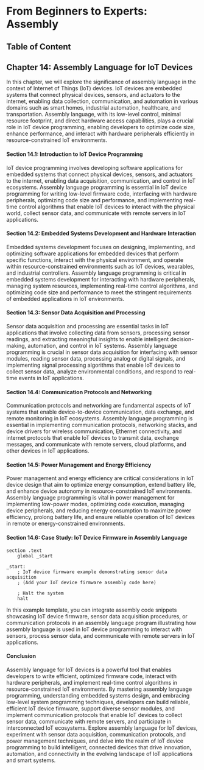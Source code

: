 # From Beginners to Experts: Assembly
## Table of Content
## Chapter 14: Assembly Language for IoT Devices

In this chapter, we will explore the significance of assembly language in the context of Internet of Things (IoT) devices. IoT devices are embedded systems that connect physical devices, sensors, and actuators to the internet, enabling data collection, communication, and automation in various domains such as smart homes, industrial automation, healthcare, and transportation. Assembly language, with its low-level control, minimal resource footprint, and direct hardware access capabilities, plays a crucial role in IoT device programming, enabling developers to optimize code size, enhance performance, and interact with hardware peripherals efficiently in resource-constrained IoT environments.

#### Section 14.1: Introduction to IoT Device Programming

IoT device programming involves developing software applications for embedded systems that connect physical devices, sensors, and actuators to the internet, enabling data acquisition, communication, and control in IoT ecosystems. Assembly language programming is essential in IoT device programming for writing low-level firmware code, interfacing with hardware peripherals, optimizing code size and performance, and implementing real-time control algorithms that enable IoT devices to interact with the physical world, collect sensor data, and communicate with remote servers in IoT applications.

#### Section 14.2: Embedded Systems Development and Hardware Interaction

Embedded systems development focuses on designing, implementing, and optimizing software applications for embedded devices that perform specific functions, interact with the physical environment, and operate within resource-constrained environments such as IoT devices, wearables, and industrial controllers. Assembly language programming is critical in embedded systems development for interacting with hardware peripherals, managing system resources, implementing real-time control algorithms, and optimizing code size and performance to meet the stringent requirements of embedded applications in IoT environments.

#### Section 14.3: Sensor Data Acquisition and Processing

Sensor data acquisition and processing are essential tasks in IoT applications that involve collecting data from sensors, processing sensor readings, and extracting meaningful insights to enable intelligent decision-making, automation, and control in IoT systems. Assembly language programming is crucial in sensor data acquisition for interfacing with sensor modules, reading sensor data, processing analog or digital signals, and implementing signal processing algorithms that enable IoT devices to collect sensor data, analyze environmental conditions, and respond to real-time events in IoT applications.

#### Section 14.4: Communication Protocols and Networking

Communication protocols and networking are fundamental aspects of IoT systems that enable device-to-device communication, data exchange, and remote monitoring in IoT ecosystems. Assembly language programming is essential in implementing communication protocols, networking stacks, and device drivers for wireless communication, Ethernet connectivity, and internet protocols that enable IoT devices to transmit data, exchange messages, and communicate with remote servers, cloud platforms, and other devices in IoT applications.

#### Section 14.5: Power Management and Energy Efficiency

Power management and energy efficiency are critical considerations in IoT device design that aim to optimize energy consumption, extend battery life, and enhance device autonomy in resource-constrained IoT environments. Assembly language programming is vital in power management for implementing low-power modes, optimizing code execution, managing device peripherals, and reducing energy consumption to maximize power efficiency, prolong battery life, and ensure reliable operation of IoT devices in remote or energy-constrained environments.

#### Section 14.6: Case Study: IoT Device Firmware in Assembly Language

```assembly
section .text
    global _start

_start:
    ; IoT device firmware example demonstrating sensor data acquisition
    ; (Add your IoT device firmware assembly code here)

    ; Halt the system
    halt
```

In this example template, you can integrate assembly code snippets showcasing IoT device firmware, sensor data acquisition procedures, or communication protocols in an assembly language program illustrating how assembly language is used in IoT device programming to interact with sensors, process sensor data, and communicate with remote servers in IoT applications.

#### Conclusion

Assembly language for IoT devices is a powerful tool that enables developers to write efficient, optimized firmware code, interact with hardware peripherals, and implement real-time control algorithms in resource-constrained IoT environments. By mastering assembly language programming, understanding embedded systems design, and embracing low-level system programming techniques, developers can build reliable, efficient IoT device firmware, support diverse sensor modules, and implement communication protocols that enable IoT devices to collect sensor data, communicate with remote servers, and participate in interconnected IoT ecosystems. Explore assembly language for IoT devices, experiment with sensor data acquisition, communication protocols, and power management techniques, and delve into the realm of IoT device programming to build intelligent, connected devices that drive innovation, automation, and connectivity in the evolving landscape of IoT applications and smart systems.
